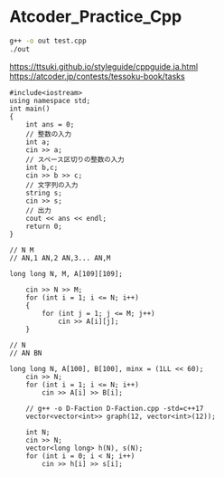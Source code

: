 # Atcoder_Practice_Cpp

```bash
g++ -o out test.cpp
./out 
```

https://ttsuki.github.io/styleguide/cppguide.ja.html
https://atcoder.jp/contests/tessoku-book/tasks
```example
#include<iostream>
using namespace std;
int main()
{
    int ans = 0;
    // 整数の入力
    int a;
    cin >> a;
    // スペース区切りの整数の入力
    int b,c;
    cin >> b >> c;
    // 文字列の入力
    string s;
    cin >> s;
    // 出力
    cout << ans << endl;
    return 0;
}
```

```input
// N M
// AN,1 AN,2 AN,3... AN,M

long long N, M, A[109][109];

    cin >> N >> M;
    for (int i = 1; i <= N; i++)
    {
        for (int j = 1; j <= M; j++)
            cin >> A[i][j];
    }
```

```input
// N
// AN BN

long long N, A[100], B[100], minx = (1LL << 60);
    cin >> N;
    for (int i = 1; i <= N; i++)
        cin >> A[i] >> B[i];
```

```vector
    // g++ -o D-Faction D-Faction.cpp -std=c++17
    vector<vector<int>> graph(12, vector<int>(12));
```

```vector
    int N;
    cin >> N;
    vector<long long> h(N), s(N);
    for (int i = 0; i < N; i++)
        cin >> h[i] >> s[i];
```
